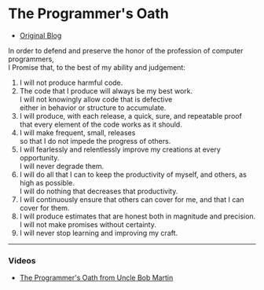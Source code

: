# The Programmer's Oath

- [Original Blog](https://blog.cleancoder.com/uncle-bob/2015/11/18/TheProgrammersOath.html)

In order to defend and preserve the honor of the profession of computer programmers,  
I Promise that, to the best of my ability and judgement:

1. I will not produce harmful code.
2. The code that I produce will always be my best work.  
   I will not knowingly allow code that is defective  
   either in behavior or structure to accumulate.
3. I will produce, with each release, a quick, sure, and repeatable proof  
   that every element of the code works as it should.
4. I will make frequent, small, releases  
   so that I do not impede the progress of others.
5. I will fearlessly and relentlessly improve my creations at every opportunity.  
   I will never degrade them.
6. I will do all that I can to keep the productivity of myself, and others, as high as possible.  
   I will do nothing that decreases that productivity.
7. I will continuously ensure that others can cover for me, and that I can cover for them.
8. I will produce estimates that are honest both in magnitude and precision.  
   I will not make promises without certainty.
9. I will never stop learning and improving my craft.

------

### Videos

- [The Programmer's Oath from Uncle Bob Martin](https://www.youtube.com/watch?v=2xSjD8PXjFg&list=PLWKjhJtqVAbn5emQ3RRG8gEBqkhf_5vxD)
